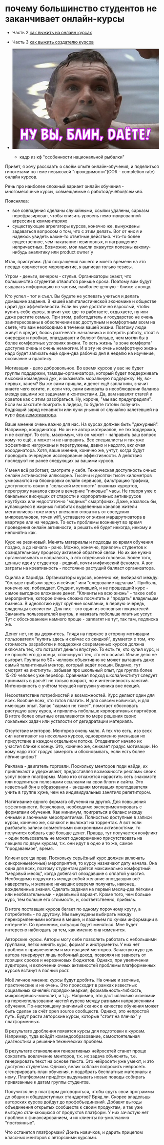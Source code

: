 # почему большинство студентов не заканчивает онлайн-курсы

* Часть 2 [как выжить на онлайн курсах](./как_выжить_на_онлайн_курсах.md)
* Часть 3 [как выжить создателю курсов](./как_выжить_создателю_курсов.md)

 * ![](./logo.jpg)
    * кадр из кф "особенности национальной рыбалки"

Привет, я хочу расскаать о своём опыте онлайн-обучения, и поделиться гипотезами по теме невысокой "проходимости"(COR - completion rate) онлайн курсов.

Речь про наиболее сложный вариант онлайн обучения - многомесячные курсы, совмещаемые с работой/учёбой/семьёй.

Пояснялка:
 * все совпадения сделаны случайными, ссылки удалены, сарказм перефразирован, чтобы снизить уровень немотивированной агрессии в комментариях
 * существующие агрегаторы курсов, конечно же, вынуждены задаваться вопросом о том, что с этим делать. Вот от них я и надеюсь увидеть какие-то ответные действия. Что-то более существенное, чем наказание невиновных, и награждение непричастных. Возможно, мои мысли окажутся полезны какому-нибудь аналитику или product owner`у

Итак, приступим. Для сокращения вашего и моего времени на это псевдо-совместное мероприятие, я выписал только тезисы.

Утром - деньги, вечером - стулья. Организаторы знают, что большинство студентов отвалится раньше срока. Поэтому вам будут выдавать информацию по частям, наиболее ценную - ближе к концу.

Кто успел - тот и съел. Вы будете не успевать учиться и делать домашние задания. В нашей капиталистической экономике и обществе царит дух эффективности. Если вы уже достаточно взрослый, чтобы купить себе курсы, значит уже где-то работаете, отдыхаете, ну или даже растите семью. При этом, работодатель и государство не очень заинтересованы в обеспечении вас доступным и комфортным всем на свете, что вам необходимо в течении вашей жизни. Поэтому люди живут в кредит, боясь разгневать начальника и потерять работу, стоят в очередях и пробках, опаздывают и болеют больше, чем могли бы в более комфортных условиях жизни. То есть жизнь "в зоне комфорта" доступна очень и очень немногим. И в эту не очень комфортную жизнь надо будет запихать ещё один-два рабочих дня в неделю на изучение, осознание и практику.

Мотивация - дело добровольное. Во время курсов у вас не будет группы поддержки, тамады-организатора, который будет поддерживать высокий командный дух, и оказывать моральную поддержку. Ну, во-первых, зачем? Вы же сами пришли, и денег ещё заплатили, значит знаете чего хотите, и, если что, сами виноваты в несоблюдении баланса между вашими же задачами и контекстами. Да, вам навалят статей и советов как с этим разобраться. Ну, короче, "мы вас предупредили". Если вы захотите поиграть в лидера, то будьте готовы получить бодрящий заряд ненависти или лучи уныния от случайно залетевшей на курс [феи-демотиватора](https://www.youtube.com/watch?v=1-hniujtVBw).

Ваше мнение очень важно для нас. На курсах должен быть "дежурный". Например, координатор. Но он не автор материалов, не техподдержка, и не эксперт. То есть, максимум, что он может - направить ваш вопрос кому-то ещё, а может и не направить. Все специалисты и так уже эффективно нагружены и перегружены, давно и надолго, включая координатора. Хотя, ваше мнение, конечно же, учтут, когда будут проводить очередное исследование эффективности. А действия последуют не ранее следующих за вашими курсов.

У меня всё работает, смотрите у себя. Техническая доступность очных онлайн активностей иллюзорна. Тысячи и десятки тысяч километров умножаются на блокировки онлайн сервисов, фильтрацию трафика, доступность связи в "сельской местности" влажных курортов, перегрузку каналов связи в вечерние "пиковые" часы. Не говоря уже о банальных виснущих от старости и корпоративных антивирусов ноутбуках или недостаточно "модных" смартфонах. Даже, казалось бы, купающиеся в жирных гигабитах выделенных каналов жители мегаполисов тоже могут внезапно отхватить от соседских микроволновок, точек wifi, уставшего от жизни маршрутизатора в квартире или на чердаке. То есть проблемы возникнут во время проведения онлайн активности, а решать её будет некогда, некому и непонятно как.

Курс не резиновый. Менять материалы и подходы во время обучения поздно, а до начала - рано. Можно, конечно, привлечь студентов к созидательному процессу активной обратной связи. Но их же нужно организовывать и направлять, а это отдельный головняк. Более того, ценные идеи у студентов - редкий, почти мифический феномен. А вот затраты на креативность - постоянно растущий балласт организатора.

Сцилла и Харибда. Организаторы курсов, конечно же, выбирают между: "больше прибыли здесь и сейчас" или "следование идеалам". Прибыль, конечно же, побеждает. Студент, купивший, и не прошедший курс - самое выгодное вложение денег. "Клиенты на всю жизнь" - такое себе мероприятие, которое очень сложно посчитать и "продать" владельцам бизнеса. В идеологию идут крупные компании, в первую очередь, владельцы экосистем. Для них - это один из основных показателей. Заманить пользователей внутрь, и навязать побольше платных услуг. Тут с обоснованием намного проще - заплатят не тут, так там, подписка же.

Денег нет, но вы держитесь. Глядя на перекос в сторону мотивации пользователя "купить здесь и сейчас со скидкой", думается о том, что стоимость разработки и поддержки современных курсов должна включать тех, кто потратит деньги впустую. То есть те, кто купил курс, и не прошёл его до конца, спонсируют тех, кто его осилит. Иначе дело не выгорит. Группы по 50+ человек объективно не может вытащить даже самый талантливый ментор, который ведёт лекции. Видимо, тут смотрят на институты, забывая про школьный опыт, где группа более 15-20 человек уже перебор. Сравнивая подход школа/институт следует принимать в расчёт не только возраст, но и интенсивность занятий. Интенсивность с учётом текущей нагрузки ученика вне лекций.

Несоответствие потребностей и возможностей. Курс делают один для всех. Вообще всех, кто готов платить. И для совсем новичков, и для имеющих опыт. Запас "карман не тянет", помогает обосновать растущую цену курса, и привлечь побольше корпоративных партнёров. В итоге более опытные отваливаются по мере решения своих локальных задач или усталости от дегидратации материала.

Отсутствие менторов. Менторов очень мало. А тех что есть, изо всех сил натягивают на несколько курсов, одновременно уменьшая их присутствие в каждом отдельном потоке. Отодвигают начало их участия ближе к концу. Это, конечно же, снижает градус мотивации. Но кому надо этот градус замерять и обосновывать, если есть более лёгкие цифры?

Реклама - двигатель торговли. Поскольку менторов поди найди, их привлекают и удерживают, предоставляя возможности рекламы своих услуг вовне платформы. Мало кто откажется нарастить сеть знакомств или поделиться полезными ссылками на свои блоги и сайты. Это известный [бич](https://cerc.edu.hku.hk/special-interest-groups/about-shadow-education/) в [образовании](https://web.snauka.ru/issues/2017/11/84751) - внешняя мотивация преподавателя учить в группе хуже, чем на индивидуальных занятиях репетитором.

Натягивание одного формата обучения на другой. Для повышения эффективности, безусловно, необходимо экспериментировать с форматами обучения. Как минимум, поиграться в баланс между очными и заочными мероприятиями. Полностью доступные в записи курсы, конечно же, скачают и выложат на торрентах. А вот если разбавить записи совместными синхронными активностями, то получится собрать ещё больше денег. Правда, тут получается конфликт - один пользователь не может одновременно присутствовать на лекциях по двум курсам, т.к. они идут в одно и то же, самое "продаваемое", время.

Клиент всегда прав. Поскольку серьёзный курс должен включать синхронные(очные) мероприятия, то курсу назначают дату начала. Она одна для всех, поэтому студентам даётся максимально комфортный "медовый месяц", когда добегают опоздавшие с оплатой участия. Необходимо подружить между собой желание опоздавших всё наверстать, и желание начавших вовремя получать, наконец, вожделенные знания. Сделать задания на первый месяц-два лёгкими или необязательными - идеальный вариант. Кроме того, чем больше курс, тем больше его стоимость, и, соответственно, прибыль.

В итоге поставщик курсов бегает по одному порочному кругу, а потребитель - по другому. Мы вынуждены выбирать между перекормленными котами в мешке, и лазаньем по кучам информации в интернете. Со временем, ситуация будет меняться. Мне будет интересно наблюдать за тем, как именно она изменится.

Авторские курсы. Авторы могу себе позволить работать с небольшими группами, легко менять курс, формат и инструменты. У них нет проблем с привлечением и мотивацией менторов. Зачастую курс для автора генерирует лишь побочный доход, позволяя не зависеть от горящих сроков и нерезиновых бюджетов. Однако, при увеличении аудитории, и включении очных активностей проблемы платформенных курсов встанут в полный рост.

Моё личное мнение: курсы будут дробить. На очные и заочные, практические и не очень. Это происходит в рамках известных социальных качелей: порядок-анархия, формальность-гибкость, микросервисы-монолит, и т.д.. Например, это даст иллюзию экономии на переиспользовании частей курсов между разными направлениями обучения. По-настоящему значимый скачок в качестве обучения может быть сделан за счёт open source сообществ. Однако, это непростой путь. Будут расти авторские курсы, которые "стоят на плечах" у платформенных.

В результате дробления появятся курсы для подготовки к курсам. Например, туда войдёт командообразование, самостоятельная диагностика и решение технических проблем.

В результате становления генеративных нейросетей станет проще сократить вовлечение менторов, т.к. их задача объяснять, т.е. генерировать текст на основе текста. Это нейросети уже умеют, и это доступно студентам. Однако, велик соблазн попросить нейросеть сгенерировать план обучения, и подобрать бесплатные материалы к нему. Платформам придётся выдумывать новые поводы собирать привязанные к датам группы студентов.

Получится ли у платформ договориться, чтобы сдуть свои программы до общих и общедоступных стандартов? Вряд ли. Скорее владельцы авторских курсов дойдут до профобъединений. Добавят выгоды объединения открытых сообществ к своим продуктам, и так уже выгодно отличающихся от продуктов платформ. У них зачастую нет проблем с финансированием, и их клиенты по-умолчанию "постоянные".

Что останется платформам? Доить новичков, и дарить прицепом классных менторов с авторскими курсами.
